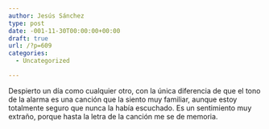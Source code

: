 ```yaml
---
author: Jesús Sánchez
type: post
date: -001-11-30T00:00:00+00:00
draft: true
url: /?p=609
categories:
  - Uncategorized

---
```

Despierto un día como cualquier otro, con la única diferencia de que el tono de la alarma es una canción que la siento muy familiar, aunque estoy totalmente seguro que nunca la había escuchado. Es un sentimiento muy extraño, porque hasta la letra de la canción me se de memoria.

&nbsp;